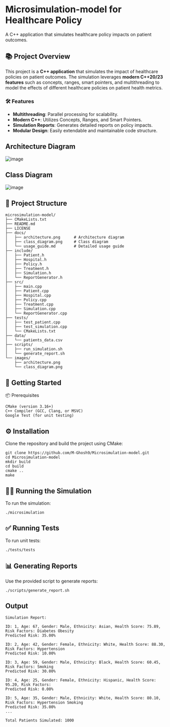 # Microsimulation-model for Healthcare Policy
A C++ application that simulates healthcare policy impacts on patient outcomes. 

## 📚 Project Overview
This project is a **C++ application** that simulates the impact of healthcare policies on patient outcomes. The simulation leverages **modern C++20/23 features** such as concepts, ranges, smart pointers, and multithreading to model the effects of different healthcare policies on patient health metrics.

### 🛠️ Features
- **Multithreading**: Parallel processing for scalability.
- **Modern C++**: Utilizes Concepts, Ranges, and Smart Pointers.
- **Simulation Reports**: Generates detailed reports on policy impacts.
- **Modular Design**: Easily extendable and maintainable code structure.

## Architecture Diagram
![image](https://github.com/user-attachments/assets/6e8d1dc1-f366-4e27-96da-1c25c9d9d153)


## Class Diagram
![image](https://github.com/user-attachments/assets/68671b42-5e00-46af-a3b5-3e5ad76655d3)


## 📂 Project Structure
```plaintext
microsimulation-model/
├── CMakeLists.txt
├── README.md
├── LICENSE
├── docs/
│   ├── architecture.png      # Architecture diagram
│   ├── class_diagram.png     # Class diagram
│   └── usage_guide.md        # Detailed usage guide
├── include/
│   ├── Patient.h
│   ├── Hospital.h
│   ├── Policy.h
│   ├── Treatment.h
│   ├── Simulation.h
│   └── ReportGenerator.h
├── src/
│   ├── main.cpp
│   ├── Patient.cpp
│   ├── Hospital.cpp
│   ├── Policy.cpp
│   ├── Treatment.cpp
│   ├── Simulation.cpp
│   └── ReportGenerator.cpp
├── tests/
│   ├── test_patient.cpp
│   ├── test_simulation.cpp
│   └── CMakeLists.txt
├── data/
│   └── patients_data.csv
├── scripts/
│   ├── run_simulation.sh
│   └── generate_report.sh
└── images/
    ├── architecture.png
    └── class_diagram.png
``` 

## 🚀 Getting Started
📦 Prerequisites
```plaintext
CMake (version 3.16+)
C++ Compiler (GCC, Clang, or MSVC)
Google Test (for unit testing)
```

## ⚙️ Installation
Clone the repository and build the project using CMake:
```plaintext
git clone https://github.com/M-Ghosh9/Microsimulation-model.git
cd Microsimulation-model
mkdir build
cd build
cmake ..
make
```

## 🏃‍♂️ Running the Simulation
To run the simulation:
```plaintext
./microsimulation
```

## ✅ Running Tests
To run unit tests:
```plaintext
./tests/tests
```

## 📊 Generating Reports
Use the provided script to generate reports:
```plaintext
./scripts/generate_report.sh
```
## Output
```plaintext
Simulation Report:

ID: 1, Age: 67, Gender: Male, Ethnicity: Asian, Health Score: 75.89, Risk Factors: Diabetes Obesity
Predicted Risk: 35.00%

ID: 2, Age: 42, Gender: Female, Ethnicity: White, Health Score: 88.30, Risk Factors: Hypertension
Predicted Risk: 10.00%

ID: 3, Age: 59, Gender: Male, Ethnicity: Black, Health Score: 60.45, Risk Factors: Smoking 
Predicted Risk: 30.00%

ID: 4, Age: 25, Gender: Female, Ethnicity: Hispanic, Health Score: 95.20, Risk Factors: 
Predicted Risk: 0.00%

ID: 5, Age: 35, Gender: Male, Ethnicity: White, Health Score: 80.10, Risk Factors: Hypertension Smoking 
Predicted Risk: 35.00%
...

Total Patients Simulated: 1000
```






